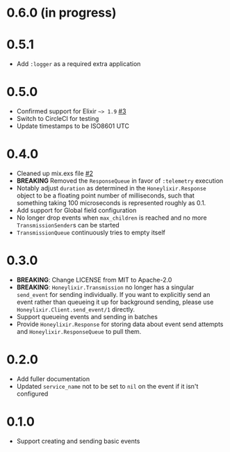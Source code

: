 # 0.6.0 (in progress)

# 0.5.1

* Add `:logger` as a required extra application

# 0.5.0

* Confirmed support for Elixir `~> 1.9` [#3](https://github.com/lirossarvet/honeylixir/pull/3)
* Switch to CircleCI for testing
* Update timestamps to be ISO8601 UTC

# 0.4.0

* Cleaned up mix.exs file [#2](https://github.com/lirossarvet/honeylixir/pull/2)
* **BREAKING** Removed the `ResponseQueue` in favor of `:telemetry` execution
* Notably adjust `duration` as determined in the `Honeylixir.Response` object to be a floating point number of milliseconds, such that something taking 100 microseconds is represented roughly as 0.1.
* Add support for Global field configuration
* No longer drop events when `max_children` is reached and no more `TransmissionSender`s can be started
* `TransmissionQueue` continuously tries to empty itself

# 0.3.0

* **BREAKING**: Change LICENSE from MIT to Apache-2.0
* **BREAKING**: `Honeylixir.Transmission` no longer has a singular `send_event` for sending individually. If you want to explicitly send an event rather than queueing it up for background sending, please use `Honeylixir.Client.send_event/1` directly.
* Support queueing events and sending in batches
* Provide `Honeylixir.Response` for storing data about event send attempts and `Honeylixir.ResponseQueue` to pull them.

# 0.2.0

* Add fuller documentation
* Updated `service_name` not to be set to `nil` on the event if it isn't configured

# 0.1.0

* Support creating and sending basic events
